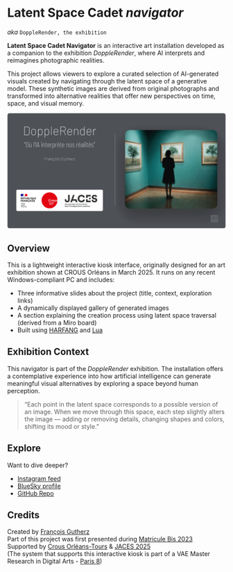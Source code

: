 # Latent Space Cadet _navigator_

_aka_ `DoppleRender, the exhibition`

**Latent Space Cadet Navigator** is an interactive art installation developed as a companion to the exhibition *DoppleRender*, where AI interprets and reimagines photographic realities.

This project allows viewers to explore a curated selection of AI-generated visuals created by navigating through the latent space of a generative model. These synthetic images are derived from original photographs and transformed into alternative realities that offer new perspectives on time, space, and visual memory.

![hero image](img/hero-image.png)

## Overview

This is a lightweight interactive kiosk interface, originally designed for an art exhibition shown at CROUS Orléans in March 2025. It runs on any recent Windows-compliant PC and includes:
- Three informative slides about the project (title, context, exploration links)
- A dynamically displayed gallery of generated images
- A section explaining the creation process using latent space traversal (derived from a Miro board)
- Built using [HARFANG](https://github.com/harfang3d/harfang3d) and [Lua](https://lua.org/)

## Exhibition Context

This navigator is part of the *DoppleRender* exhibition. The installation offers a contemplative experience into how artificial intelligence can generate meaningful visual alternatives by exploring a space beyond human perception.

> “Each point in the latent space corresponds to a possible version of an image. When we move through this space, each step slightly alters the image — adding or removing details, changing shapes and colors, shifting its mood or style.”

## Explore

Want to dive deeper?
- [Instagram feed](https://www.instagram.com/latentspacecadet/)
- [BlueSky profile](https://bsky.app/profile/latentspacecadet.bsky.social)
- [GitHub Repo](https://github.com/astrofra/latent-space-cadet-navigator)

## Credits

Created by [François Gutherz](https://github.com/astrofra)<br>
Part of this project was first presented during [Matricule Bis 2023](https://sites.google.com/view/matricule-bis-2023)<br>
Supported by [Crous Orléans-Tours](https://www.crous-orleans-tours.fr/) & [JACES 2025](https://www.journees-arts-culture-sup.fr/)<br>
(The system that supports this interactive kiosk is part of a VAE Master Research in Digital Arts - [Paris 8](https://www.ati-paris8.fr/))

